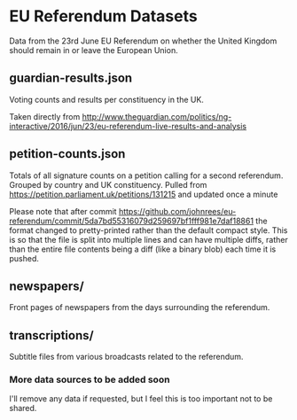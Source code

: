# EU Referendum Datasets

Data from the 23rd June EU Referendum on whether the United Kingdom should remain in or leave the European Union.

## guardian-results.json

Voting counts and results per constituency in the UK.

Taken directly from http://www.theguardian.com/politics/ng-interactive/2016/jun/23/eu-referendum-live-results-and-analysis

## petition-counts.json

Totals of all signature counts on a petition calling for a second referendum. Grouped by country and UK constituency. Pulled from https://petition.parliament.uk/petitions/131215 and updated once a minute

Please note that after commit https://github.com/johnrees/eu-referendum/commit/5da7bd55316079d259697bf1fff981e7daf18861 the format changed to pretty-printed rather than the default compact style. This is so that the file is split into multiple lines and can have multiple diffs, rather than the entire file contents being a diff (like a binary blob) each time it is pushed.

## newspapers/

Front pages of newspapers from the days surrounding the referendum.

## transcriptions/

Subtitle files from various broadcasts related to the referendum.

### More data sources to be added soon

I'll remove any data if requested, but I feel this is too important not to be shared.
